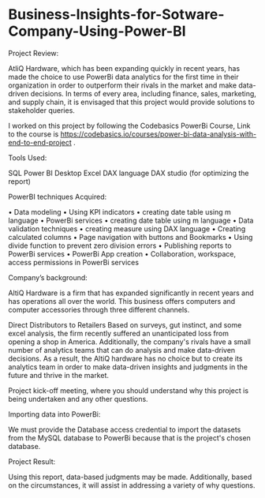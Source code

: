# Business-Insights-for-Sotware-Company-Using-Power-BI

Project Review:

AtliQ Hardware, which has been expanding quickly in recent years, has made the choice to use PowerBi data analytics for the first time in their organization in order to outperform their rivals in the market and make data-driven decisions. In terms of every area, including finance, sales, marketing, and supply chain, it is envisaged that this project would provide solutions to stakeholder queries.

I worked on this project by following the Codebasics PowerBi Course, Link to the course is https://codebasics.io/courses/power-bi-data-analysis-with-end-to-end-project .

Tools Used:

SQL
Power BI Desktop
Excel
DAX language
DAX studio (for optimizing the report)

PowerBI techniques Acquired:

•	Data modeling
•	Using KPI indicators
•	creating date table using m language
•	PowerBi services
•	creating date table using m language
•	Data validation techniques
•	creating measure using DAX language
•	Creating calculated columns
•	Page navigation with buttons and Bookmarks
•	Using divide function to prevent zero division errors
•	Publishing reports to PowerBi services
•	PowerBi App creation
•	Collaboration, workspace, access permissions in PowerBi services

Company’s background:

AltiQ Hardware is a firm that has expanded significantly in recent years and has operations all over the world. This business offers computers and computer accessories through three different channels.

Direct Distributors to Retailers
Based on surveys, gut instinct, and some excel analysis, the firm recently suffered an unanticipated loss from opening a shop in America. Additionally, the company's rivals have a small number of analytics teams that can do analysis and make data-driven decisions. As a result, the AltiQ hardware has no choice but to create its analytics team in order to make data-driven insights and judgments in the future and thrive in the market.

Project kick-off meeting, where you should understand why this project is being undertaken and any other questions.

Importing data into PowerBi:

We must provide the Database access credential to import the datasets from the MySQL database to PowerBi because that is the project's chosen database.

Project Result:

Using this report, data-based judgments may be made. Additionally, based on the circumstances, it will assist in addressing a variety of why questions.

